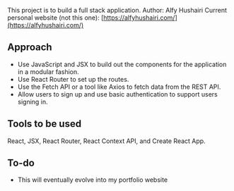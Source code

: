This project is to build a full stack application.
Author: Alfy Hushairi
Current personal website (not this one): [https://alfyhushairi.com/](https://alfyhushairi.com/)

## Approach
- Use JavaScript and JSX to build out the components for the application in a modular fashion.
- Use React Router to set up the routes.
- Use the Fetch API or a tool like Axios to fetch data from the REST API.
- Allow users to sign up and use basic authentication to support users signing in.

## Tools to be used
React, JSX, React Router, React Context API, and Create React App.

## To-do
- This will eventually evolve into my portfolio website
